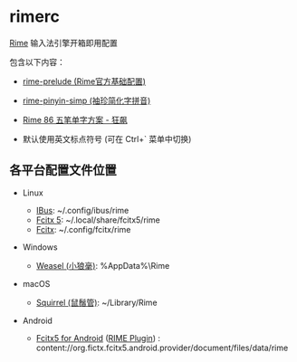# rimerc

[Rime](https://rime.im) 输入法引擎开箱即用配置

包含以下内容：

- [rime-prelude (Rime官方基础配置)](https://github.com/rime/rime-prelude)

- [rime-pinyin-simp (袖珍简化字拼音)](https://github.com/rime/rime-pinyin-simp)

- [Rime 86 五笔单字方案 - 狂飙](https://github.com/networm/Rime)

- 默认使用英文标点符号 (可在 Ctrl+` 菜单中切换)

## 各平台配置文件位置

- Linux
  - [IBus](https://github.com/rime/ibus-rime): ~/.config/ibus/rime
  - [Fcitx 5](https://github.com/fcitx/fcitx-rime): ~/.local/share/fcitx5/rime
  - [Fcitx](https://github.com/fcitx/fcitx-rime): ~/.config/fcitx/rime

- Windows
  - [Weasel (小狼毫)](https://github.com/rime/weasel): %AppData%\Rime

- macOS
  - [Squirrel (鼠鬚管)](https://github.com/rime/squirrel): ~/Library/Rime

- Android
  - [Fcitx5 for Android](https://f-droid.org/en/packages/org.fcitx.fcitx5.android/)
  ([RIME Plugin](https://github.com/fcitx5-android/fcitx5-android))
  : content://org.fictx.fcitx5.android.provider/document/files/data/rime

